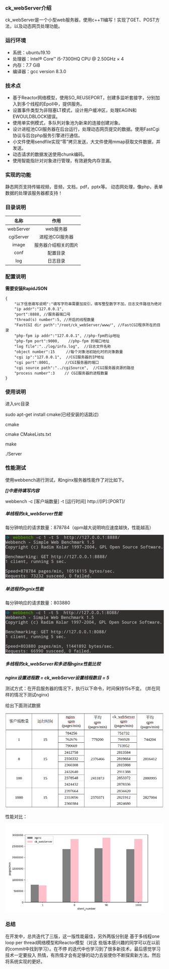 ### ck_webServer介绍

ck_webServer是一个小型web服务器，使用c++11编写！实现了GET、POST方法，以及动态网页处理功能。

### 运行环境

- 系统：ubuntu19.10
- 处理器：Intel® Core™ i5-7300HQ CPU @ 2.50GHz × 4
- 内存：7.7 GiB
- 编译器：gcc version 8.3.0

### 技术点

- 基于Reactor网络模型，使用SO_REUSEPORT，创建多监听套接字，分别加入到多个线程的Epoll中，提供服务。
- 设置事件类型为非阻塞LT模式，设计用户缓冲区，处理EAGIN和EWOULDBLOCK错误。
- 使用单实例模式，多队列对象池为新来的连接创建对象。
- 设计进程池CGI服务器在后台运行，处理动态网页提交的数据。使用FastCgi协议与后台php服务引擎进行通信。
- 小文件使用sendfile实现“零”拷贝发送，大文件使用mmap获取文件数据，并发送。
- 动态请求的数据发送使用chunk编码。
- 使用智能指针对对象进行管理，有效避免内存泄漏。

### 实现的功能

静态网页支持传输视频，音频，文档，pdf，pptx等。
动态网处理，像php，表单数据的处理该服务器都支持！

### 目录说明

|名称|作用|
|:---:|:---:|
|webServer|web服务器|
|cgiServer|进程池CGI服务器|
|image|服务器介绍相关的图片|
|conf|配置目录|
|log|日志目录|

### 配置说明

**需要安装RapidJSON**

```
{
    "以下信息填写说明":"填写字符串需要加双引，填写整型数字不加，日志文件路径为绝对
    "ip addr":"127.0.0.1",
    "port":8888, //服务器端口号
    "thread(s) number":5, //开启的线程数量
    "FastCGI dir path":"/root/ck_webServer/www/", //FastCGI程序所在的目录
    "php-fpm ip addr":"127.0.0.1", //php-fpm的ip地址
    "php-fpm port":9000,    //php-fpm 的端口地址
    "log file":"../log/info.log",  //日志文件名称
    "object number":15     //每个对象池初始化时的对象数量
    "cgi ip":"127.0.0.1",  //CGI服务器的IP地址
    "cgi port":8001, 　    //CGI服务器的端口
    "cgi source path":"../cgiSource",  //CGI服务器资源的路径
    "process number":3　　 // CGI服务器的进程数量
}
```

### 使用说明

进入src目录

sudo apt-get install cmake(已经安装的话跳过)

cmake

cmake CMakeLists.txt

make

./Server

### 性能测试

使用webbench进行测试，和nginx服务器性能作了对比如下。

***[]中是待填写内容***

webbench -c [客户端数量] -t [运行时间] http://[IP]:[PORT]/


##### 单线程的ck\_webServer性能

每分钟响应的请求数量：878784（qpm越大说明响应速度越快，性能越高）

![a](image/dan_xian_cheng_ck.png)

##### 单进程的ngnix性能

每分钟响应的请求数量：803880 

![a](image/dan_xian_cheng_nginx.png)


##### 多线程的ck_webServer和多进程nginx性能比较

***nginx设置进程数 = ck_webServer设置线程数目 = 5***

测试方式：在开启服务器的情况下，执行以下命令，时间保持15s不变。
(并在同样的情况下测试nginx)

给出下面测试数据


![jj](image/ck.png)


性能对比：

![kk](image/xing_neng.png)

### 总结

在开发中，总共迭代了三版，这一版性能最佳，另外两版分别是
基于多线程one loop per thread网络模型和Reactor模型（对这
些版本感兴趣的同学可以在以前的commit中找到学习）。在不停
的迭代中也学习到了很多新技术，最后感觉学习技术一定要投入
热情，有热情才会有足够的动力去驱使你不断探索新方法。然后
将系统实现的更好。

